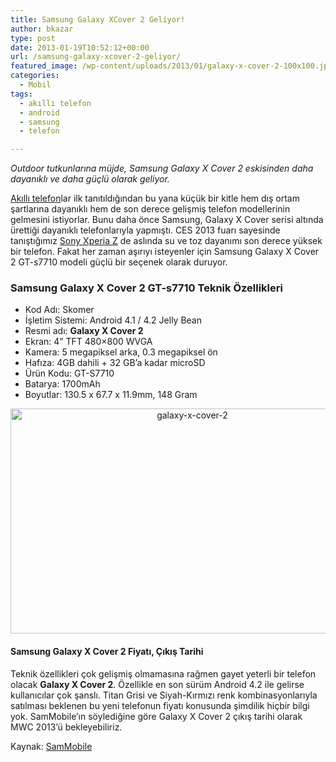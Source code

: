 ```yaml
---
title: Samsung Galaxy XCover 2 Geliyor!
author: bkazar
type: post
date: 2013-01-19T10:52:12+00:00
url: /samsung-galaxy-xcover-2-geliyor/
featured_image: /wp-content/uploads/2013/01/galaxy-x-cover-2-100x100.jpg
categories:
  - Mobil
tags:
  - akıllı telefon
  - android
  - samsung
  - telefon

---
```

_Outdoor tutkunlarına müjde, Samsung Galaxy X Cover 2 eskisinden daha dayanıklı ve daha güçlü olarak geliyor._

[Akıllı telefon][1]lar ilk tanıtıldığından bu yana küçük bir kitle hem dış ortam şartlarına dayanıklı hem de son derece gelişmiş telefon modellerinin gelmesini istiyorlar. Bunu daha önce Samsung, Galaxy X Cover serisi altında ürettiği dayanıklı telefonlarıyla yapmıştı. CES 2013 fuarı sayesinde tanıştığımız [Sony Xperia Z][2] de aslında su ve toz dayanımı son derece yüksek bir telefon. Fakat her zaman aşırıyı isteyenler için Samsung Galaxy X Cover 2 GT-s7710 modeli güçlü bir seçenek olarak duruyor.

### Samsung Galaxy X Cover 2 GT-s7710 Teknik Özellikleri

  * Kod Adı: Skomer
  * İşletim Sistemi: Android 4.1 / 4.2 Jelly Bean
  * Resmi adı: **Galaxy X Cover 2**
  * Ekran: 4” TFT 480&#215;800 WVGA
  * Kamera: 5 megapiksel arka, 0.3 megapiksel ön
  * Hafıza: 4GB dahili + 32 GB’a kadar microSD
  * Ürün Kodu: GT-S7710
  * Batarya: 1700mAh
  * Boyutlar: 130.5 x 67.7 x 11.9mm, 148 Gram

<p style="text-align: center;">
  <img class="aligncenter  wp-image-11104" alt="galaxy-x-cover-2" src="https://www.murekkep.org/wp-content/uploads/2013/01/galaxy-x-cover-2.jpg" width="566" height="360" srcset="https://www.murekkep.org/wp-content/uploads/2013/01/galaxy-x-cover-2.jpg 1573w, https://www.murekkep.org/wp-content/uploads/2013/01/galaxy-x-cover-2-400x254.jpg 400w, https://www.murekkep.org/wp-content/uploads/2013/01/galaxy-x-cover-2-50x31.jpg 50w, https://www.murekkep.org/wp-content/uploads/2013/01/galaxy-x-cover-2-125x79.jpg 125w, https://www.murekkep.org/wp-content/uploads/2013/01/galaxy-x-cover-2-300x190.jpg 300w, https://www.murekkep.org/wp-content/uploads/2013/01/galaxy-x-cover-2-479x305.jpg 479w" sizes="(max-width: 566px) 100vw, 566px" />
</p>

#### Samsung Galaxy X Cover 2 Fiyatı, Çıkış Tarihi

Teknik özellikleri çok gelişmiş olmamasına rağmen gayet yeterli bir telefon olacak **Galaxy X Cover 2**. Özellikle en son sürüm Android 4.2 ile gelirse kullanıcılar çok şanslı. Titan Grisi ve Siyah-Kırmızı renk kombinasyonlarıyla satılması beklenen bu yeni telefonun fiyatı konusunda şimdilik hiçbir bilgi yok. SamMobile’ın söylediğine göre Galaxy X Cover 2 çıkış tarihi olarak MWC 2013’ü bekleyebiliriz.

Kaynak: [SamMobile][3]

 [1]: https://www.murekkep.org/telefon
 [2]: https://www.murekkep.org/telefon/sony-xperia-z
 [3]: https://www.sammobile.com/2013/01/18/exclusive-next-generation-of-the-galaxy-x-cover-is-here/